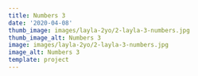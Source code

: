 ```yaml
---
title: Numbers 3
date: '2020-04-08'
thumb_image: images/layla-2yo/2-layla-3-numbers.jpg
thumb_image_alt: Numbers 3
image: images/layla-2yo/2-layla-3-numbers.jpg
image_alt: Numbers 3
template: project
---
```

